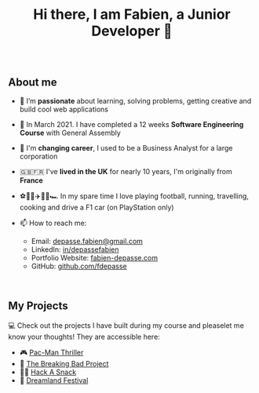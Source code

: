 # <p align="center">Hi there, I am Fabien, a Junior Developer 👋</p>

<br/>

## About me

* 🔭  I’m **passionate** about learning, solving problems, getting creative and build cool web applications

* 📖  In March 2021. I have completed a 12 weeks **Software Engineering Course** with General Assembly

* 🔁  I'm **changing career**, I used to be a Business Analyst for a large corporation

* 🇬🇧🇫🇷  I've **lived in the UK** for nearly 10 years, I'm originally from **France**

* ⚽️🏃‍♂️✈️👨‍🍳🏎  In my spare time I love playing football, running, travelling, cooking and drive a F1 car (on PlayStation only)

* 📫  How to reach me:

	* Email: [depasse.fabien@gmail.com](mailto:depasse.fabien@gmail.com)
	* LinkedIn: [in/depassefabien](http://www.linkedin.com/in/depassefabien)
	* Portfolio Website: [fabien-depasse.com](http://www.fabien-depasse.com)
	* GitHub: [github.com/fdepasse](https://github.com/fdepasse)

<br/>

## My Projects
💻 Check out the projects I have built during my course and pleaselet me know your thoughts! They are accessible here:

* 🎮 [Pac-Man Thriller](https://github.com/fdepasse/pacman-thriller)
* 🧪 [The Breaking Bad Project](https://github.com/fdepasse/the-breaking-bad-project)
* 👨‍🍳 [Hack A Snack](https://github.com/fdepasse/hack-a-snack)
* 🎵 [Dreamland Festival](https://github.com/fdepasse/dreamland-festival)